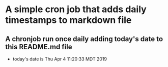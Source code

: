 A simple cron job that adds daily timestamps to markdown file
============================================================
## A chronjob run once daily adding today's date to this README.md file
* today's date is Thu Apr  4 11:20:33 MDT 2019
